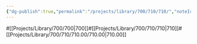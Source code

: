 ```yaml
---
{"dg-publish":true,"permalink":"/projects/library/700/710/710/","noteIcon":"0","created":"2024-01-31T10:10:26.884+09:00","updated":"2024-02-05T10:53:07.656+09:00"}
---
```


#[[Projects/Library/700/700\|700]]#[[Projects/Library/700/710/710\|710]]#[[Projects/Library/700/710/710.00/710.00\|710.00]]



